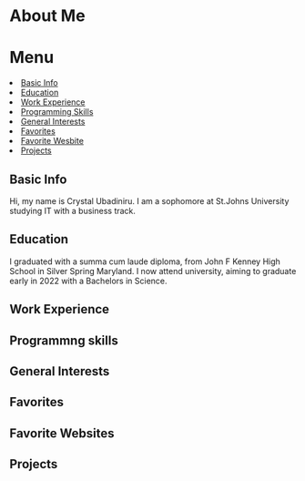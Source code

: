 # About Me
<html>

<h1> Menu </h1>
<li> <a href="#basic_info"> Basic Info </a></li> 
<li> <a href="#edu_cation"> Education </a></li>
<li> <a href="#work"> Work Experience </a></li> 
<li> <a href="#skills"> Programming Skills </a></li>
<li> <a href="#interests"> General Interests </a></li>
<li> <a href="#favorites"> Favorites </a></li>
<li> <a href="#website"> Favorite Wesbite </a></li>
<li> <a href="#proj"> Projects </a></li>







<div id= "basic info">
  <h2> Basic Info</h2>
  <p1> Hi, my name is Crystal Ubadiniru. I am a sophomore at St.Johns University studying IT with a business track.</p1>
  
  <div id= "Edu_cation">
  <h2> Education</h2>
 <p1> I graduated with a summa cum laude diploma, from John F Kenney High School in Silver Spring Maryland. I now attend university, aiming to graduate early in 2022 with a Bachelors in Science.</p1>
  <div id= "work">
  <h2> Work Experience</h2>
  
  <div id= "skills">
  <h2> Programmng skills</h2>
  
  <div id= "interests">
  <h2> General Interests</h2>
  
  <div id= "favorites">
  <h2> Favorites</h2>
  
  <div id= "website">
  <h2> Favorite Websites</h2>
  
 <div id= "proj">
  <h2> Projects</h2>
</html>
